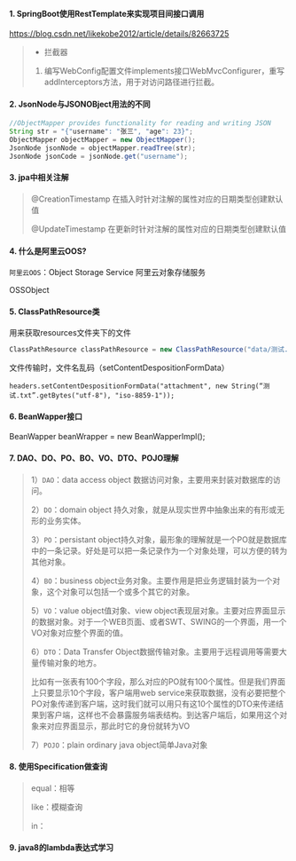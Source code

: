 #### 1. SpringBoot使用RestTemplate来实现项目间接口调用

https://blog.csdn.net/likekobe2012/article/details/82663725

>- 拦截器
>
>1. 编写WebConfig配置文件implements接口WebMvcConfigurer，重写addInterceptors方法，用于对访问路径进行拦截。



#### 2. JsonNode与JSONOBject用法的不同

```java
//ObjectMapper provides functionality for reading and writing JSON
String str = "{"username": "张三", "age": 23}";
ObjectMapper objectMapper = new ObjectMapper();
JsonNode jsonNode = objectMapper.readTree(str);
JsonNode jsonCode = jsonNode.get("username");
```

#### 3. jpa中相关注解

> @CreationTimestamp 在插入时针对注解的属性对应的日期类型创建默认值
>
> @UpdateTimestamp 在更新时针对注解的属性对应的日期类型创建默认值

#### 4. 什么是阿里云OOS?

`阿里云OOS`：Object Storage Service 阿里云对象存储服务

OSSObject



#### 5. ClassPathResource类

用来获取resources文件夹下的文件

```java
ClassPathResource classPathResource = new ClassPathResource("data/测试.txt");
```

文件传输时，文件名乱码（setContentDespositionFormData）

```
headers.setContentDespositionFormData("attachment", new String(“测试.txt”.getBytes("utf-8"), "iso-8859-1"));
```



#### 6. BeanWapper接口

BeanWapper beanWrapper = new BeanWapperImpl();



#### 7. DAO、DO、PO、BO、VO、DTO、POJO理解

> 1）`DAO`：data access object 数据访问对象，主要用来封装对数据库的访问。
>
> 2）`DO`：domain object 持久对象，就是从现实世界中抽象出来的有形或无形的业务实体。
>
> 3）`PO`：persistant object持久对象，最形象的理解就是一个PO就是数据库中的一条记录。好处是可以把一条记录作为一个对象处理，可以方便的转为其他对象。
>
> 4）`BO`：business object业务对象。主要作用是把业务逻辑封装为一个对象，这个对象可以包括一个或多个其它的对象。
>
> 5）`VO`：value object值对象、view object表现层对象。主要对应界面显示的数据对象。对于一个WEB页面、或者SWT、SWING的一个界面，用一个VO对象对应整个界面的值。
>
> 6）`DTO`：Data Transfer Object数据传输对象。主要用于远程调用等需要大量传输对象的地方。
>
> 比如有一张表有100个字段，那么对应的PO就有100个属性。但是我们界面上只要显示10个字段，客户端用web service来获取数据，没有必要把整个PO对象传递到客户端，这时我们就可以用只有这10个属性的DTO来传递结果到客户端，这样也不会暴露服务端表结构。到达客户端后，如果用这个对象来对应界面显示，那此时它的身份就转为VO
>
> 7）`POJO`：plain ordinary java object简单Java对象
>
> 



#### 8. 使用Specification做查询

> equal：相等
>
> like：模糊查询
>
> in：



#### 9. java8的lambda表达式学习































































































